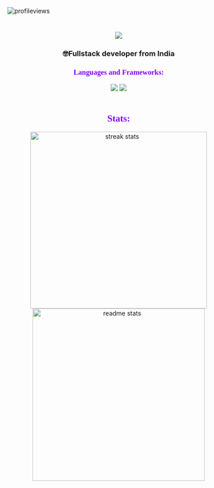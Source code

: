 <p align="left"> <img src="https://komarev.com/ghpvc/?username=pranayrayarao999&label=Profile%20views&color=7F00FF&style=flat" alt="profileviews" /> </p>
<h1 align="center">
    <img src="https://readme-typing-svg.herokuapp.com/?font=Righteous&size=35&center=true&vCenter=true&width=500&color=7F00FF&height=70&duration=4000&lines=Hello+👋;+I'm+Pranay+Kumar+Rayarao!;" />
</h1>
<h3 align="center"> 🤓Fullstack developer from India</h3>

<h3 align="center" style="font-family:Georgia, 'Times New Roman', Times, serif; color:7F00FF;">Languages and Frameworks:</h3>
<div align="center">
    <img src="https://skillicons.dev/icons?i=react,bootstrap,html,css,git,spring,django" />
    <img src="https://skillicons.dev/icons?i=python,java,javascript,angular,expressjs,mongodb,mysql" /><br>
</div>   <br>

<h2 align="center" style="font-family:Georgia, 'Times New Roman', Times, serif; color:7F00FF;"> Stats:</h2> 
<div align=center>
    <img width=400 src="https://github-readme-streak-stats.herokuapp.com/?user=pranayrayarao999&theme=midnight-purple&border_radius=10" alt="streak stats"/> 
    <img width=390 src="https://github-readme-stats.vercel.app/api?username=pranayrayarao999&show_icons=true&locale=en&theme=midnight-purple&border_radius=10" alt="readme stats" />
    <br/>
<!--     <img width=390 align="center" src="https://github-readme-stats.vercel.app/api?username=pranayrayarao999&show_icons=true&locale=en&layout=compact&theme=midnight-purple&border_radius=10" alt="top langs" /> -->
</div>
